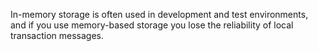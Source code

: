 In-memory storage is often used in development and test environments, and if you use memory-based storage you lose the reliability of local transaction messages.